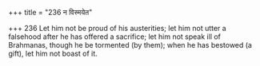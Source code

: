 +++
title = "236 न विस्मयेत"

+++
236	Let him not be proud of his austerities; let him not utter a falsehood after he has offered a sacrifice; let him not speak ill of Brahmanas, though he be tormented (by them); when he has bestowed (a gift), let him not boast of it.